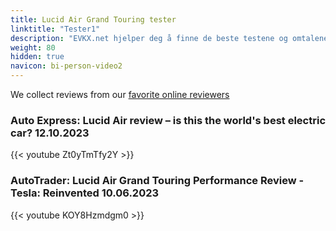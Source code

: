 ```yaml
---
title: Lucid Air Grand Touring tester
linktitle: "Tester1"
description: "EVKX.net hjelper deg å finne de beste testene og omtalene av denne modellen. "
weight: 80
hidden: true
navicon: bi-person-video2
---
```

We collect reviews from our [favorite online reviewers](/guides/evreviewers/)

### Auto Express: Lucid Air review – is this the world's best electric car? 12.10.2023

{{< youtube Zt0yTmTfy2Y >}}

### AutoTrader: Lucid Air Grand Touring Performance Review - Tesla: Reinvented 10.06.2023

{{< youtube KOY8Hzmdgm0 >}}

